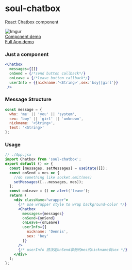 # soul-chatbox

React Chatbox component

![Imgur](https://i.imgur.com/b6MMe8M.png)
<br/>
[Component demo](https://codesandbox.io/s/5zxx9mwkyn)
<br/>
[Full App demo](https://codesandbox.io/s/5k2oj426nx)
<br/>

### Just a component

```jsx
<Chatbox
  messages={[]}
  onSend = {/*send button callback*/}
  onLeave = {/*leave button callback*/}
  userInfo = {{nickname:'<String>',sex:'boy||girl'}}
 />
```

### Message Structure

```javascript
const message = {
  who: 'me' || 'you' || 'system',
  sex: 'boy' || 'girl' || 'unknown',
  nickname: '<String>',
  text: '<String>'
};
```

### Usage

```jsx
// ./App.jsx
import Chatbox from 'soul-chatbox';
export default () => {
  const [messages, setMessages] = useState([]);
  const onSend = mes => {
    //do something like socket.emit(mes)
    setMessages([...messages, mes]);
  };
  const onLeave = () => alert('leave');
  return (
    <div className="wrapper">
      {/* use wrapper style to wrap background-color */}
      <Chatbox
        messages={messages}
        onSend={onSend}
        onLeave={onLeave}
        userInfo={{
          nickname: 'Dennis',
          sex: 'boy'
        }}
      />
      {/* userInfo 將決定onSend拿到的mes的nickname與sex */}
    </div>
  );
};
```
